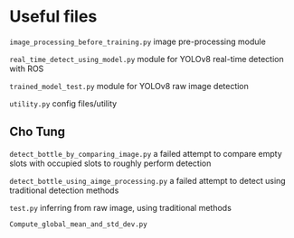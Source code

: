 

# Useful files

`image_processing_before_training.py` image pre-processing module

`real_time_detect_using_model.py` module for YOLOv8 real-time detection with ROS

`trained_model_test.py` module for YOLOv8 raw image detection

`utility.py` config files/utility


## Cho Tung

`detect_bottle_by_comparing_image.py` a failed attempt to compare empty slots with occupied slots to roughly perform detection

`detect_bottle_using_aimge_processing.py` a failed attempt to detect using traditional detection methods

`test.py` inferring from raw image, using traditional methods

`Compute_global_mean_and_std_dev.py`
